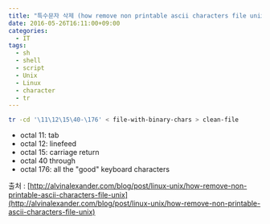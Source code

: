 ```yaml
---
title: "특수문자 삭제 (how remove non printable ascii characters file unix)"
date: 2016-05-26T16:11:00+09:00
categories:
  - IT
tags:
  - sh
  - shell
  - script
  - Unix
  - Linux
  - character
  - tr
---
```


```sh
tr -cd '\11\12\15\40-\176' < file-with-binary-chars > clean-file
```

- octal 11: tab 
- octal 12: linefeed 
- octal 15: carriage return 
- octal 40 through 
- octal 176: all the "good" keyboard characters 

출처 : [http://alvinalexander.com/blog/post/linux-unix/how-remove-non-printable-ascii-characters-file-unix](http://alvinalexander.com/blog/post/linux-unix/how-remove-non-printable-ascii-characters-file-unix)
